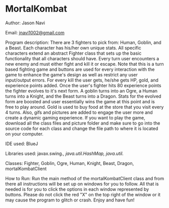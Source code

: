 # MortalKombat
Author: Jason Navi

Email: jnavi1002@gmail.com

Program description: There are 3 fighters to pick from: Human, Goblin, and a Beast. Each character has his/her own unique stats. All specific characters extend an abstract Fighter class that sets up the basic functionality that all characters should have. Every turn user encounters a new enemy and must either fight and kill it or escape. Note that this is a turn based fighting game and buttons are used for every interaction with the game to enhance the game's design as well as restrict any user input/output errors. For every kill the user gets, he/she gets HP, gold, and experience points added. Once the user's fighter hits 80 experience points the fighter evolves to it's next form. A goblin turns into an Ogre, a Human turns into a Knight, and the Beast turns into a Dragon. Stats for the evolved form are boosted and user essentially wins the game at this point and is free to play around. Gold is used to buy food at the store that you visit every 4 turns. Also, gifs and pictures are added to engage the user more and create a dynamic gaming experience. If you want to play the game, download all the class files and picture folder and make sure to go into the source code for each class and change the file path to where it is located on your computer. 

IDE used: BlueJ

Libraries used: javax.swing.*, java.util.HashMap, java.util.* 

Classes: Fighter, Goblin, Ogre, Human, Knight, Beast, Dragon, mortalKombatClient

How to Run: Run the main method of the mortalKombatClient class and from there all instructions will be set up on windows for you to follow. All that is needed is for you to click the options in each window represented by buttons. Please do not click the red "X" on the top right of the window or it may cause the program to glitch or crash. Enjoy and have fun!
